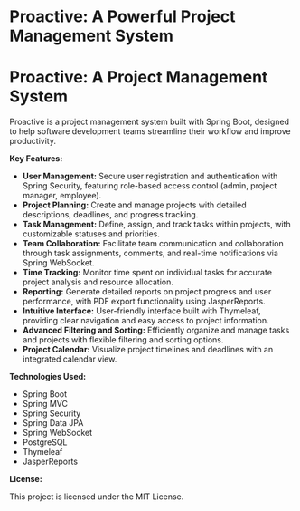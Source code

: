 # Proactive: A Powerful Project Management System
# Proactive: A Project Management System

Proactive is a project management system built with Spring Boot, designed to help software development teams streamline their workflow and improve productivity.

**Key Features:**

* **User Management:** Secure user registration and authentication with Spring Security, featuring role-based access control (admin, project manager, employee).
* **Project Planning:** Create and manage projects with detailed descriptions, deadlines, and progress tracking.
* **Task Management:** Define, assign, and track tasks within projects, with customizable statuses and priorities.
* **Team Collaboration:** Facilitate team communication and collaboration through task assignments, comments, and real-time notifications via Spring WebSocket.
* **Time Tracking:** Monitor time spent on individual tasks for accurate project analysis and resource allocation.
* **Reporting:** Generate detailed reports on project progress and user performance, with PDF export functionality using JasperReports.
* **Intuitive Interface:** User-friendly interface built with Thymeleaf, providing clear navigation and easy access to project information.
* **Advanced Filtering and Sorting:** Efficiently organize and manage tasks and projects with flexible filtering and sorting options.
* **Project Calendar:** Visualize project timelines and deadlines with an integrated calendar view.

**Technologies Used:**

* Spring Boot
* Spring MVC
* Spring Security
* Spring Data JPA
* Spring WebSocket
* PostgreSQL
* Thymeleaf
* JasperReports

**License:**

This project is licensed under the MIT License.
